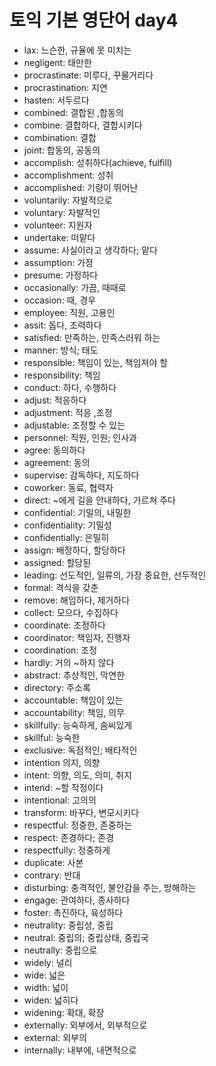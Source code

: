 # 토익 기본 영단어 day4

- lax: 느슨한, 규율에 못 미치는
- negligent: 태만한
- procrastinate: 미루다, 꾸물거리다
- procrastination: 지연
- hasten: 서두르다
- combined: 결합된 ,합동의
- combine: 결합하다, 결합시키다
- combination: 결합
- joint: 합동의, 공동의
- accomplish: 성취하다(achieve, fulfill)
- accomplishment: 성취
- accomplished: 기량이 뛰어난
- voluntarily: 자발적으로
- voluntary: 자발적인
- volunteer: 지원자
- undertake: 떠맡다
- assume: 사실이라고 생각하다; 맡다
- assumption: 가정
- presume: 가정하다
- occasionally: 가끔, 때때로
- occasion: 때, 경우
- employee: 직원, 고용인
- assit: 돕다, 조력하다
- satisfied: 만족하는, 만족스러워 하는
- manner: 방식; 태도
- responsible: 책임이 있는, 책임져야 할
- responsibility: 책임
- conduct: 하다, 수행하다
- adjust: 적응하다
- adjustment: 적응 ,조정
- adjustable: 조정할 수 있는
- personnel: 직원, 인원; 인사과
- agree: 동의하다
- agreement: 동의
- supervise: 감독하다, 지도하다
- coworker: 동료, 협력자
- direct: ~에게 길을 안내하다, 가르쳐 주다
- confidential: 기밀의, 내밀한
- confidentiality: 기밀성
- confidentially: 은밀히
- assign: 배정하다, 할당하다
- assigned: 할당된
- leading: 선도적인, 일류의, 가장 중요한, 선두적인
- formal: 격식을 갖춘
- remove: 해임하다, 제거하다
- collect: 모으다, 수집하다
- coordinate: 조정하다
- coordinator: 책임자, 진행자
- coordination: 조정
- hardly: 거의 ~하지 않다
- abstract: 추상적인, 막연한
- directory: 주소록
- accountable: 책임이 있는
- accountability: 책임, 의무
- skillfully: 능숙하게, 솜씨있게
- skillful: 능숙한
- exclusive: 독점적인; 배타적인
- intention 의지, 의향
- intent: 의향, 의도, 의미, 취지
- intend: ~할 작정이다
- intentional: 고의의
- transform: 바꾸다, 변모시키다
- respectful: 정중한, 존중하는
- respect: 존경하다; 존경
- respectfully: 정중하게
- duplicate: 사본
- contrary: 반대
- disturbing: 충격적인, 불안감을 주는, 방해하는
- engage: 관여하다, 종사하다
- foster: 촉진하다, 육성하다
- neutrality: 중립성, 중립
- neutral: 중립의; 중립상태, 중립국
- neutrally: 중립으로
- widely: 널리
- wide: 넓은
- width: 넓이
- widen: 넓히다
- widening: 확대, 확장
- externally: 외부에서, 외부적으로
- external: 외부의
- internally: 내부에, 내면적으로
